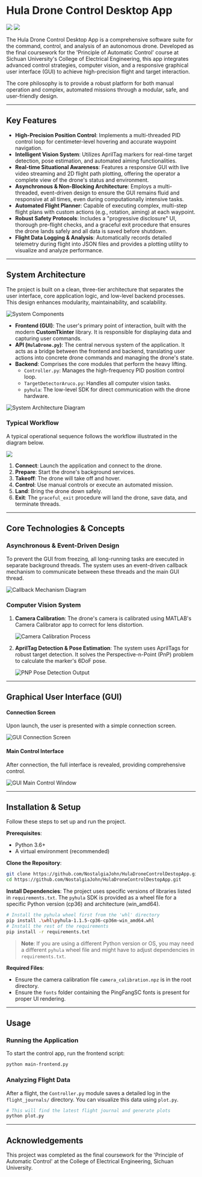 # Hula Drone Control Desktop App

[![](https://tokei.rs/b1/github/NostalgiaJohn/HulaDroneControlApp-desktop?type=Python&label=Lines%20of%20Code&style=flat-square)](https://github.com/XAMPPRocky/tokei_rs)
![](https://img.shields.io/badge/Version-3.6-f1d247?logo=python&style=flat-square)

The Hula Drone Control Desktop App is a comprehensive software suite for the command, control, and analysis of an autonomous drone. Developed as the final coursework for the 'Principle of Automatic Control' course at Sichuan University's College of Electrical Engineering, this app integrates advanced control strategies, computer vision, and a responsive graphical user interface (GUI) to achieve high-precision flight and target interaction.

The core philosophy is to provide a robust platform for both manual operation and complex, automated missions through a modular, safe, and user-friendly design.

---

## Key Features

* **High-Precision Position Control**: Implements a multi-threaded PID control loop for centimeter-level hovering and accurate waypoint navigation.
* **Intelligent Vision System**: Utilizes AprilTag markers for real-time target detection, pose estimation, and automated aiming functionalities.
* **Real-time Situational Awareness**: Features a responsive GUI with live video streaming and 2D flight path plotting, offering the operator a complete view of the drone's status and environment.
* **Asynchronous & Non-Blocking Architecture**: Employs a multi-threaded, event-driven design to ensure the GUI remains fluid and responsive at all times, even during computationally intensive tasks.
* **Automated Flight Planner**: Capable of executing complex, multi-step flight plans with custom actions (e.g., rotation, aiming) at each waypoint.
* **Robust Safety Protocols**: Includes a "progressive disclosure" UI, thorough pre-flight checks, and a graceful exit procedure that ensures the drone lands safely and all data is saved before shutdown.
* **Flight Data Logging & Analysis**: Automatically records detailed telemetry during flight into JSON files and provides a plotting utility to visualize and analyze performance.

---

## System Architecture

The project is built on a clean, three-tier architecture that separates the user interface, core application logic, and low-level backend processes. This design enhances modularity, maintainability, and scalability.

![System Components](.github/SystemComponents.png)

* **Frontend (GUI)**: The user's primary point of interaction, built with the modern **CustomTkinter** library. It is responsible for displaying data and capturing user commands.
* **API (`HulaDrone.py`)**: The central nervous system of the application. It acts as a bridge between the frontend and backend, translating user actions into concrete drone commands and managing the drone's state.
* **Backend**: Comprises the core modules that perform the heavy lifting.
    * `Controller.py`: Manages the high-frequency PID position control loop.
    * `TargetDetectorAruco.py`: Handles all computer vision tasks.
    * `pyhula`: The low-level SDK for direct communication with the drone hardware.

![System Architecture Diagram](.github/StructureFrontendBackend.png)

### Typical Workflow

A typical operational sequence follows the workflow illustrated in the diagram below.

![](.github/StructureTakeoffExample.png)

1.  **Connect**: Launch the application and connect to the drone.
2.  **Prepare**: Start the drone's background services.
3.  **Takeoff**: The drone will take off and hover.
4.  **Control**: Use manual controls or execute an automated mission.
5.  **Land**: Bring the drone down safely.
6.  **Exit**: The `graceful_exit` procedure will land the drone, save data, and terminate threads.

---

## Core Technologies & Concepts

### Asynchronous & Event-Driven Design

To prevent the GUI from freezing, all long-running tasks are executed in separate background threads. The system uses an event-driven callback mechanism to communicate between these threads and the main GUI thread.

![Callback Mechanism Diagram](.github/StructureCallbacks.png)

### Computer Vision System

1.  **Camera Calibration**: The drone's camera is calibrated using MATLAB's Camera Calibrator app to correct for lens distortion.

    ![Camera Calibration Process](.github/CamCalibration.png)

2.  **AprilTag Detection & Pose Estimation**: The system uses AprilTags for robust target detection. It solves the Perspective-n-Point (PnP) problem to calculate the marker's 6DoF pose.

    ![PNP Pose Detection Output](.github/PnpPosDetect.png)

---

## Graphical User Interface (GUI)

#### Connection Screen

Upon launch, the user is presented with a simple connection screen.

![GUI Connection Screen](.github/GuiConnectFrame.png)

#### Main Control Interface

After connection, the full interface is revealed, providing comprehensive control.

![GUI Main Control Window](.github/GuiOperateFrame.png)

---

## Installation & Setup

Follow these steps to set up and run the project.

**Prerequisites**:

* Python 3.6+
* A virtual environment (recommended)

**Clone the Repository**:

```bash
git clone https://github.com/NostalgiaJohn/HulaDroneControlDestopApp.git
cd https://github.com/NostalgiaJohn/HulaDroneControlDestopApp.git
````


**Install Dependencies**:
The project uses specific versions of libraries listed in `requirements.txt`. The `pyhula` SDK is provided as a wheel file for a specific Python version (cp36) and architecture (win\_amd64).

```bash
# Install the pyhula wheel first from the 'whl' directory
pip install .\whl\pyhula-1.1.5-cp36-cp36m-win_amd64.whl
# Install the rest of the requirements
pip install -r requirements.txt
```

> **Note**: If you are using a different Python version or OS, you may need a different `pyhula` wheel file and might have to adjust dependencies in `requirements.txt`.

**Required Files**:

  * Ensure the camera calibration file `camera_calibration.npz` is in the root directory.
  * Ensure the `fonts` folder containing the PingFangSC fonts is present for proper UI rendering.

-----

## Usage

### Running the Application

To start the control app, run the frontend script:

```bash
python main-frontend.py
```

### Analyzing Flight Data

After a flight, the `Controller.py` module saves a detailed log in the `flight_journals/` directory. You can visualize this data using `plot.py`.

```bash
# This will find the latest flight journal and generate plots
python plot.py
```

-----

## Acknowledgements

This project was completed as the final coursework for the 'Principle of Automatic Control' at the College of Electrical Engineering, Sichuan University.